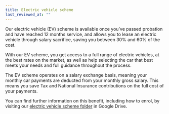 ```yaml
---
title: Electric vehicle scheme
last_reviewed_at: ""
---
```

Our electric vehicle (EV) scheme is available once you’ve passed probation and have reached 12 months service, and allows you to lease an electric vehicle through salary sacrifice, saving you between 30% and 60% of the cost.

With our EV scheme, you get access to a full range of electric vehicles, at the best rates on the market, as well as help selecting the car that best meets your needs and full guidance throughout the process.

The EV scheme operates on a salary exchange basis, meaning your monthly car payments are deducted from your monthly gross salary. This means you save Tax and National Insurance contributions on the full cost of your payments.

You can find further information on this benefit, including how to enrol, by visiting our [electric vehicle scheme folder](https://drive.google.com/drive/folders/1fClW_p7x5Y3S5oU0Q7wFI3dzEjJ_D2Wh) in Google Drive.
